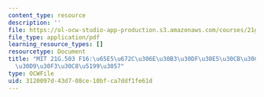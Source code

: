 ```yaml
---
content_type: resource
description: ''
file: https://ol-ocw-studio-app-production.s3.amazonaws.com/courses/21g-503-japanese-iii-fall-2019/3120097d43d708ce10bfca7ddf1fe61d_MIT21G_503F16_track12_ja_300k.pdf
file_type: application/pdf
learning_resource_types: []
resourcetype: Document
title: "MIT 21G.503 F16:\u65E5\u672C\u306E\u30B3\u30DF\u30E5\u30CB\u30C6\u30A3\u30A4\
  \u30D9\u30F3\u30C8\u5199\u3057"
type: OCWFile
uid: 3120097d-43d7-08ce-10bf-ca7ddf1fe61d
---
```

